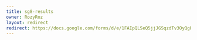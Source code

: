 ```yaml
---
title: sg8-results
owner: RozyRoz
layout: redirect
redirect: https://docs.google.com/forms/d/e/1FAIpQLSeQ5jjJGSqzdTv3OyQgHEEzb8jpBXBGaw3S7TB5WlSP9pUD2g/viewform
---
```


